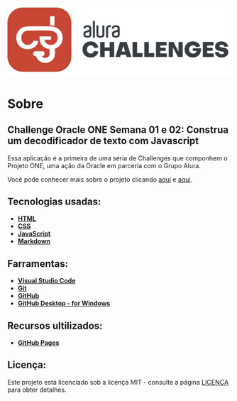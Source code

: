 <h1 align="center">
    <img src="image/logo-challenge.svg" alt="Logo Challenge">
</h1>

# Sobre

## Challenge Oracle ONE Semana 01 e 02: Construa um decodificador de texto com Javascript

Essa aplicação é a primeira de uma séria de Challenges que componhem o Projeto ONE, uma ação da Oracle em parceria com o Grupo Alura.

Você pode conhecer mais sobre o projeto clicando [aqui](https://www.oracle.com/br/education/oracle-next-education/) e [aqui](https://www.alura.com.br/oracle-next-education).
 
 

## Tecnologias usadas:
* **[HTML](https://developer.mozilla.org/pt-BR/docs/Web/HTML)**
* **[CSS](https://developer.mozilla.org/pt-BR/docs/Learn/CSS/First_steps/O_que_e_CSS)**
* **[JavaScript](https://developer.mozilla.org/pt-BR/docs/Web/JavaScript)**
* **[Markdown](https://daringfireball.net/projects/)**


## Farramentas:
* **[Visual Studio Code](https://code.visualstudio.com/)**
* **[Git](https://git-scm.com/)**
* **[GitHub](https://github.com/)**
* **[GitHub Desktop - for Windows](https://desktop.github.com/)**


## Recursos ultilizados:
* **[GitHub Pages](https://pages.github.com/)**


## Licença:
Este projeto está licenciado sob a licença MIT - consulte a página [LICENÇA](https://opensource.org/licenses/MIT) para obter detalhes.
